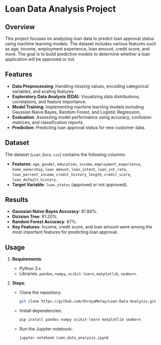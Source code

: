 # Loan Data Analysis Project

## Overview
This project focuses on analyzing loan data to predict loan approval status using machine learning models. The dataset includes various features such as age, income, employment experience, loan amount, credit score, and more. The goal is to build predictive models to determine whether a loan application will be approved or not.

## Features
- **Data Preprocessing**: Handling missing values, encoding categorical variables, and scaling features.
- **Exploratory Data Analysis (EDA)**: Visualizing data distributions, correlations, and feature importance.
- **Model Training**: Implementing machine learning models including Gaussian Naive Bayes, Random Forest, and Logistic Regression.
- **Evaluation**: Assessing model performance using accuracy, confusion matrices, and classification reports.
- **Prediction**: Predicting loan approval status for new customer data.

## Dataset
The dataset (`Loan_Data.csv`) contains the following columns:
- **Features**: `age`, `gender`, `education`, `income`, `employment_experience`, `home_ownership`, `loan amount`, `loan_intent`, `loan_int_rate`, `loan_percent_income`, `credit_history_length`, `credit_score`, `loan_default_history`.
- **Target Variable**: `loan_status` (approved or not approved).

## Results
- **Gaussian Naive Bayes Accuracy**: 81.84%.
- **Dicision Tree**: 91.20%.
- **Random Forest Accuracy**: 87%.
- **Key Features**: Income, credit score, and loan amount were among the most important features for predicting loan approval.

## Usage
1. **Requirements**:
   - Python 3.x
   - Libraries: `pandas`, `numpy`, `scikit-learn`, `matplotlib`, `seaborn`.

2. **Steps**:
   - Clone the repository:
     ```bash
     git clone https://github.com/ShreyaMotay/Loan-Data-Analysis.git
     ```
   - Install dependencies:
     ```bash
     pip install pandas numpy scikit-learn matplotlib seaborn
     ```
   - Run the Jupyter notebook:
     ```bash
     jupyter notebook Loan_data_analysis.ipynb
     ```
